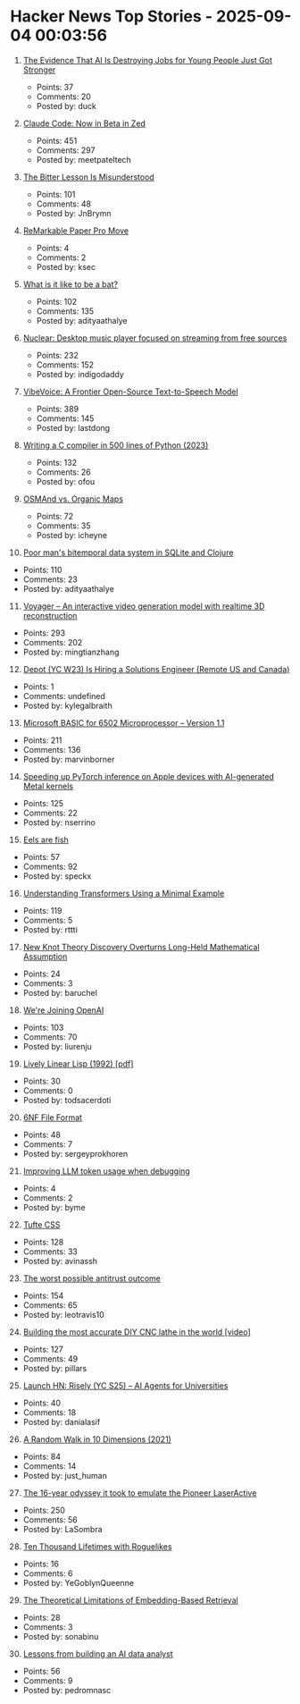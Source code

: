 # Hacker News Top Stories - 2025-09-04 00:03:56

1. [The Evidence That AI Is Destroying Jobs for Young People Just Got Stronger](https://www.derekthompson.org/p/the-evidence-that-ai-is-destroying)
   - Points: 37
   - Comments: 20
   - Posted by: duck

2. [Claude Code: Now in Beta in Zed](https://zed.dev/blog/claude-code-via-acp)
   - Points: 451
   - Comments: 297
   - Posted by: meetpateltech

3. [The Bitter Lesson Is Misunderstood](https://obviouslywrong.substack.com/p/the-bitter-lesson-is-misunderstood)
   - Points: 101
   - Comments: 48
   - Posted by: JnBrymn

4. [ReMarkable Paper Pro Move](https://remarkable.com/products/remarkable-paper/pro-move)
   - Points: 4
   - Comments: 2
   - Posted by: ksec

5. [What is it like to be a bat?](https://en.wikipedia.org/wiki/What_Is_It_Like_to_Be_a_Bat%3F)
   - Points: 102
   - Comments: 135
   - Posted by: adityaathalye

6. [Nuclear: Desktop music player focused on streaming from free sources](https://github.com/nukeop/nuclear)
   - Points: 232
   - Comments: 152
   - Posted by: indigodaddy

7. [VibeVoice: A Frontier Open-Source Text-to-Speech Model](https://microsoft.github.io/VibeVoice/)
   - Points: 389
   - Comments: 145
   - Posted by: lastdong

8. [Writing a C compiler in 500 lines of Python (2023)](https://vgel.me/posts/c500/)
   - Points: 132
   - Comments: 26
   - Posted by: ofou

9. [OSMAnd vs. Organic Maps](https://blog.firedrake.org/archive/2025/09/OSMAnd_vs_Organic_Maps.html)
   - Points: 72
   - Comments: 35
   - Posted by: icheyne

10. [Poor man's bitemporal data system in SQLite and Clojure](https://www.evalapply.org/posts/poor-mans-time-oriented-data-system/index.html)
   - Points: 110
   - Comments: 23
   - Posted by: adityaathalye

11. [Voyager – An interactive video generation model with realtime 3D reconstruction](https://github.com/Tencent-Hunyuan/HunyuanWorld-Voyager)
   - Points: 293
   - Comments: 202
   - Posted by: mingtianzhang

12. [Depot (YC W23) Is Hiring a Solutions Engineer (Remote US and Canada)](https://www.ycombinator.com/companies/depot/jobs/U54HGtn-solutions-engineer)
   - Points: 1
   - Comments: undefined
   - Posted by: kylegalbraith

13. [Microsoft BASIC for 6502 Microprocessor – Version 1.1](https://github.com/microsoft/BASIC-M6502)
   - Points: 211
   - Comments: 136
   - Posted by: marvinborner

14. [Speeding up PyTorch inference on Apple devices with AI-generated Metal kernels](https://gimletlabs.ai/blog/ai-generated-metal-kernels)
   - Points: 125
   - Comments: 22
   - Posted by: nserrino

15. [Eels are fish](https://eocampaign1.com/web-version?p=495827fa-8295-11f0-8687-8f5da38390bd&pt=campaign&t=1756227062&s=033ffe0494c7a7084332eb6e164c4feeeb6b4612e0de0df1aa1bf5fd59ce2d08)
   - Points: 57
   - Comments: 92
   - Posted by: speckx

16. [Understanding Transformers Using a Minimal Example](https://rti.github.io/gptvis/)
   - Points: 119
   - Comments: 5
   - Posted by: rttti

17. [New Knot Theory Discovery Overturns Long-Held Mathematical Assumption](https://www.scientificamerican.com/article/new-knot-theory-discovery-overturns-long-held-mathematical-assumption/)
   - Points: 24
   - Comments: 3
   - Posted by: baruchel

18. [We're Joining OpenAI](https://www.alexcodes.app/blog/alex-team-joins-openai)
   - Points: 103
   - Comments: 70
   - Posted by: liurenju

19. [Lively Linear Lisp (1992) [pdf]](https://www.cs.utexas.edu/users/hunt/research/hash-cons/hash-cons-papers/BakerLinearLisp.pdf)
   - Points: 30
   - Comments: 0
   - Posted by: todsacerdoti

20. [6NF File Format](https://habr.com/en/articles/942516/)
   - Points: 48
   - Comments: 7
   - Posted by: sergeyprokhoren

21. [Improving LLM token usage when debugging](https://github.com/byme8/apparatus.exec/discussions/1)
   - Points: 4
   - Comments: 2
   - Posted by: byme

22. [Tufte CSS](https://edwardtufte.github.io/tufte-css/)
   - Points: 128
   - Comments: 33
   - Posted by: avinassh

23. [The worst possible antitrust outcome](https://pluralistic.net/2025/09/03/unpunishing-process/)
   - Points: 154
   - Comments: 65
   - Posted by: leotravis10

24. [Building the most accurate DIY CNC lathe in the world [video]](https://www.youtube.com/watch?v=vEr2CJruwEM)
   - Points: 127
   - Comments: 49
   - Posted by: pillars

25. [Launch HN: Risely (YC S25) – AI Agents for Universities](undefined)
   - Points: 40
   - Comments: 18
   - Posted by: danialasif

26. [A Random Walk in 10 Dimensions (2021)](https://galileo-unbound.blog/2021/06/28/a-random-walk-in-10-dimensions/)
   - Points: 84
   - Comments: 14
   - Posted by: just_human

27. [The 16-year odyssey it took to emulate the Pioneer LaserActive](https://www.readonlymemo.com/this-is-the-first-the-16-year-odyssey-of-time-money-wrong-turns-and-frustration-it-took-to-finally-emulate-the-pioneer-laseractive/)
   - Points: 250
   - Comments: 56
   - Posted by: LaSombra

28. [Ten Thousand Lifetimes with Roguelikes](https://ian.mccowan.space/study/essays/roguelikes/)
   - Points: 16
   - Comments: 6
   - Posted by: YeGoblynQueenne

29. [The Theoretical Limitations of Embedding-Based Retrieval](https://www.alphaxiv.org/abs/2508.21038v1)
   - Points: 28
   - Comments: 3
   - Posted by: sonabinu

30. [Lessons from building an AI data analyst](https://www.pedronasc.com/articles/lessons-building-ai-data-analyst)
   - Points: 56
   - Comments: 9
   - Posted by: pedromnasc


